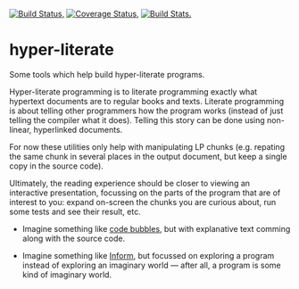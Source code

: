 [![Build Status,](https://img.shields.io/travis/jsmaniac/hyper-literate/master.svg)](https://travis-ci.org/jsmaniac/hyper-literate)
[![Coverage Status,](https://img.shields.io/coveralls/jsmaniac/hyper-literate/master.svg)](https://coveralls.io/github/jsmaniac/hyper-literate)
[![Build Stats.](https://img.shields.io/badge/build-stats-blue.svg)](http://jsmaniac.github.io/travis-stats/#jsmaniac/hyper-literate)

hyper-literate
==============

Some tools which help build hyper-literate programs.

Hyper-literate programming is to literate programming exactly what hypertext
documents are to regular books and texts. Literate programming is about
telling other programmers how the program works (instead of just telling the
compiler what it does). Telling this story can be done using non-linear,
hyperlinked documents.

For now these utilities only help with manipulating LP chunks (e.g. repating
the same chunk in several places in the output document, but keep a single
copy in the source code).

Ultimately, the reading experience should be closer to viewing an interactive
presentation, focussing on the parts of the program that are of interest to
you: expand on-screen the chunks you are curious about, run some tests and see
their result, etc.

* Imagine something like [code
  bubbles](http://www.andrewbragdon.com/codebubbles_site.asp), but with
  explanative text comming along with the source code.
  
* Imagine something like [Inform](http://inform7.com/), but focussed on
  exploring a program instead of exploring an imaginary world — after all, a
  program is some kind of imaginary world.